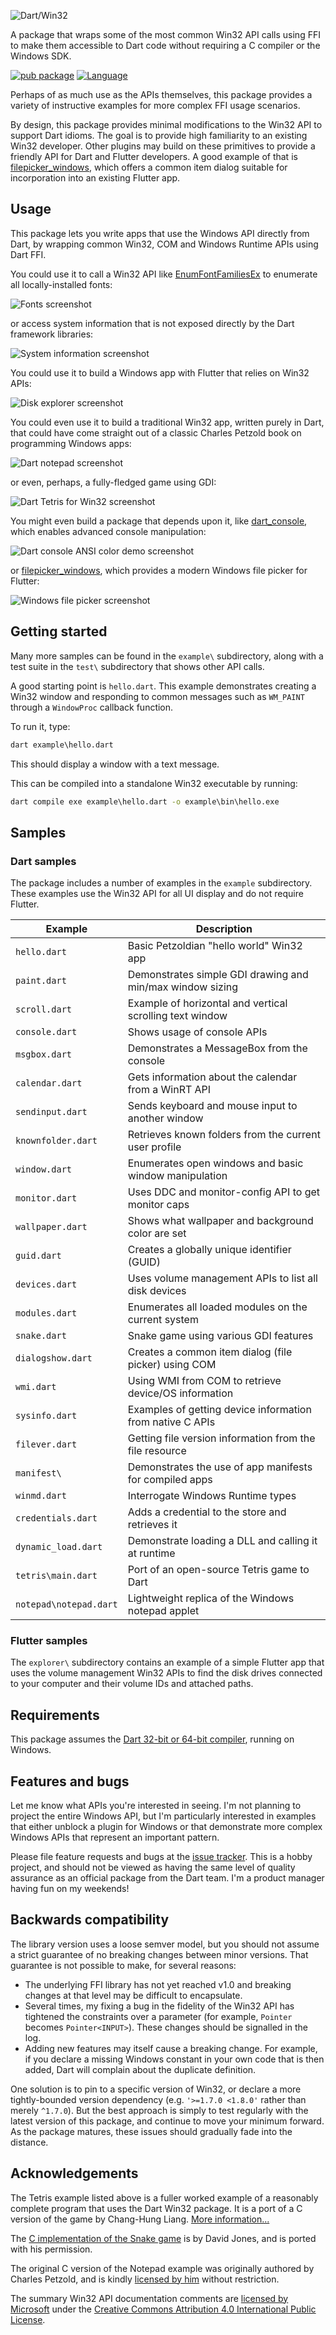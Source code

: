 ![Dart/Win32](https://github.com/timsneath/win32/blob/master/doc/images/win32.png?raw=true)

A package that wraps some of the most common Win32 API calls using FFI to make
them accessible to Dart code without requiring a C compiler or the Windows SDK.

[![pub package](https://img.shields.io/pub/v/win32.svg)](https://pub.dev/packages/win32)
[![Language](https://img.shields.io/badge/language-Dart-blue.svg)](https://dart.dev)

Perhaps of as much use as the APIs themselves, this package provides a variety of
instructive examples for more complex FFI usage scenarios.

By design, this package provides minimal modifications to the Win32 API to support
Dart idioms. The goal is to provide high familiarity to an existing Win32 developer.
Other plugins may build on these primitives to provide a friendly API for Dart and
Flutter developers. A good example of that is
[filepicker_windows](https://pub.dev/packages/filepicker_windows), which offers a
common item dialog suitable for incorporation into an existing Flutter app.

## Usage

This package lets you write apps that use the Windows API directly from Dart, by
wrapping common Win32, COM and Windows Runtime APIs using Dart FFI.

You could use it to call a Win32 API like
[EnumFontFamiliesEx](https://docs.microsoft.com/en-us/windows/win32/api/wingdi/nf-wingdi-enumfontfamiliesexw)
to enumerate all locally-installed fonts:

![Fonts screenshot](https://github.com/timsneath/win32/blob/master/doc/images/fonts.png?raw=true)

or access system information that is not exposed directly by the Dart framework libraries:

![System information screenshot](https://github.com/timsneath/win32/blob/master/doc/images/power.png?raw=true)

You could use it to build a Windows app with Flutter that relies on Win32 APIs:

![Disk explorer screenshot](https://github.com/timsneath/win32/blob/master/doc/images/disk_explorer.png?raw=true)

You could even use it to build a traditional Win32 app, written purely in Dart, that could have come straight out of a classic Charles Petzold book on programming Windows apps:

![Dart notepad screenshot](https://github.com/timsneath/win32/blob/master/doc/images/notepad.png?raw=true)

or even, perhaps, a fully-fledged game using GDI:

![Dart Tetris for Win32 screenshot](https://github.com/timsneath/win32/blob/master/doc/images/tetris.png?raw=true)

You might even build a package that depends upon it, like [dart_console](https://pub.dev/packages/dart_console), which enables advanced console manipulation:

![Dart console ANSI color demo screenshot](https://github.com/timsneath/win32/blob/master/doc/images/console.png?raw=true)

or [filepicker_windows](https://pub.dev/packages/filepicker_windows), which provides a modern Windows file picker for Flutter:

![Windows file picker screenshot](https://github.com/timsneath/win32/blob/master/doc/images/filepicker.png?raw=true)

## Getting started

Many more samples can be found in the `example\` subdirectory, along with a test
suite in the `test\` subdirectory that shows other API calls.

A good starting point is `hello.dart`. This example demonstrates creating a
Win32 window and responding to common messages such as `WM_PAINT` through a
`WindowProc` callback function.

To run it, type:

```cmd
dart example\hello.dart
```

This should display a window with a text message.

This can be compiled into a standalone Win32 executable by running:

```cmd
dart compile exe example\hello.dart -o example\bin\hello.exe
```

## Samples

### Dart samples

The package includes a number of examples in the `example` subdirectory. These
examples use the Win32 API for all UI display and do not require Flutter.

| Example            | Description                                               |
| ------------------ | --------------------------------------------------------- |
| `hello.dart`       | Basic Petzoldian "hello world" Win32 app                  |
| `paint.dart`       | Demonstrates simple GDI drawing and min/max window sizing |
| `scroll.dart`      | Example of horizontal and vertical scrolling text window  |
| `console.dart`     | Shows usage of console APIs                               |
| `msgbox.dart`      | Demonstrates a MessageBox from the console                |
| `calendar.dart`    | Gets information about the calendar from a WinRT API      |
| `sendinput.dart`   | Sends keyboard and mouse input to another window          |
| `knownfolder.dart` | Retrieves known folders from the current user profile     |
| `window.dart`      | Enumerates open windows and basic window manipulation     |
| `monitor.dart`     | Uses DDC and monitor-config API to get monitor caps       |
| `wallpaper.dart`   | Shows what wallpaper and background color are set         |
| `guid.dart`        | Creates a globally unique identifier (GUID)               |
| `devices.dart`     | Uses volume management APIs to list all disk devices      |
| `modules.dart`     | Enumerates all loaded modules on the current system       |
| `snake.dart`       | Snake game using various GDI features                     |
| `dialogshow.dart`  | Creates a common item dialog (file picker) using COM      |
| `wmi.dart`         | Using WMI from COM to retrieve device/OS information      |
| `sysinfo.dart`     | Examples of getting device information from native C APIs |
| `filever.dart`     | Getting file version information from the file resource   |
| `manifest\`        | Demonstrates the use of app manifests for compiled apps   |
| `winmd.dart`       | Interrogate Windows Runtime types                         |
| `credentials.dart` | Adds a credential to the store and retrieves it           |
| `dynamic_load.dart`| Demonstrate loading a DLL and calling it at runtime       |
| `tetris\main.dart` | Port of an open-source Tetris game to Dart                |
| `notepad\notepad.dart` | Lightweight replica of the Windows notepad applet     |

### Flutter samples

The `explorer\` subdirectory contains an example of a simple Flutter app that
uses the volume management Win32 APIs to find the disk drives connected to your
computer and their volume IDs and attached paths.

## Requirements

This package assumes the [Dart 32-bit or 64-bit compiler](https://dart.dev/get-dart),
running on Windows.

## Features and bugs

Let me know what APIs you're interested in seeing. I'm not planning to project
the entire Windows API, but I'm particularly interested in examples that either
unblock a plugin for Windows or that demonstrate more complex Windows APIs that
represent an important pattern.

Please file feature requests and bugs at the [issue tracker][tracker]. This
is a hobby project, and should not be viewed as having the same level of
quality assurance as an official package from the Dart team. I'm a product
manager having fun on my weekends!

## Backwards compatibility

The library version uses a loose semver model, but you should not assume a
strict guarantee of no breaking changes between minor versions. That guarantee
is not possible to make, for several reasons:

- The underlying FFI library has not yet reached v1.0 and breaking changes at
  that level may be difficult to encapsulate.
- Several times, my fixing a bug in the fidelity of the Win32 API has tightened
  the constraints over a parameter (for example, `Pointer` becomes
  `Pointer<INPUT>`). These changes should be signalled in the log.
- Adding new features may itself cause a breaking change. For example, if you
  declare a missing Windows constant in your own code that is then added, Dart
  will complain about the duplicate definition.

One solution is to pin to a specific version of Win32, or declare a more
tightly-bounded version dependency (e.g. `'>=1.7.0 <1.8.0'` rather than merely
`^1.7.0`). But the best approach is simply to test regularly with the latest
version of this package, and continue to move your minimum forward. As the
package matures, these issues should gradually fade into the distance.

## Acknowledgements

The Tetris example listed above is a fuller worked example of a reasonably
complete program that uses the Dart Win32 package. It is a port of a C version
of the game by Chang-Hung Liang. [More information...](tetris/README.md)

The [C implementation of the Snake game](https://github.com/davidejones/winsnake)
is by David Jones, and is ported with his permission.

The original C version of the Notepad example was originally authored by Charles
Petzold, and is kindly [licensed by him](https://www.charlespetzold.com/faq.html)
without restriction.

The summary Win32 API documentation comments are [licensed by Microsoft][] under
the [Creative Commons Attribution 4.0 International Public License][license].

[tracker]: https://github.com/timsneath/win32
[licensed by Microsoft]: https://github.com/MicrosoftDocs/win32/blob/7b49862e8d58cfad5d4e5e22104c9fca7fd6db2f/ThirdPartyNotices
[license]: https://github.com/MicrosoftDocs/win32/blob/7b49862e8d58cfad5d4e5e22104c9fca7fd6db2f/LICENSE
